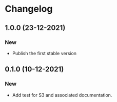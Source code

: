 # Changelog

## 1.0.0 (23-12-2021)

### New

* Publish the first stable version

## 0.1.0 (10-12-2021)

### New

* Add test for S3 and associated documentation.
